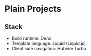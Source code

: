 # Plain Projects

## Stack

- Build runtime: Deno
- Template language: Liquid (Liquid.js)
- Client side navigation: Hotwire Turbo
